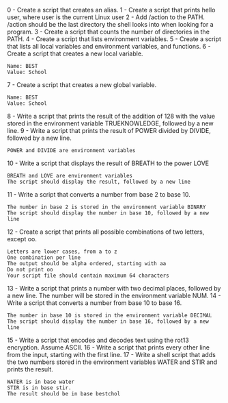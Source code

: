 

0 - Create a script that creates an alias. 1 - Create a script that prints hello user, where user is the current Linux user 2 - Add /action to the PATH. /action should be the last directory the shell looks into when looking for a program. 3 - Create a script that counts the number of directories in the PATH. 4 - Create a script that lists environment variables. 5 - Create a script that lists all local variables and environment variables, and functions. 6 - Create a script that creates a new local variable.

    Name: BEST
    Value: School

7 - Create a script that creates a new global variable.

    Name: BEST
    Value: School

8 - Write a script that prints the result of the addition of 128 with the value stored in the environment variable TRUEKNOWLEDGE, followed by a new line. 9 - Write a script that prints the result of POWER divided by DIVIDE, followed by a new line.

    POWER and DIVIDE are environment variables

10 - Write a script that displays the result of BREATH to the power LOVE

    BREATH and LOVE are environment variables
    The script should display the result, followed by a new line

11 - Write a script that converts a number from base 2 to base 10.

    The number in base 2 is stored in the environment variable BINARY
    The script should display the number in base 10, followed by a new line

12 - Create a script that prints all possible combinations of two letters, except oo.

    Letters are lower cases, from a to z
    One combination per line
    The output should be alpha ordered, starting with aa
    Do not print oo
    Your script file should contain maximum 64 characters

13 - Write a script that prints a number with two decimal places, followed by a new line. The number will be stored in the environment variable NUM. 14 - Write a script that converts a number from base 10 to base 16.

    The number in base 10 is stored in the environment variable DECIMAL
    The script should display the number in base 16, followed by a new line

15 - Write a script that encodes and decodes text using the rot13 encryption. Assume ASCII. 16 - Write a script that prints every other line from the input, starting with the first line. 17 - Write a shell script that adds the two numbers stored in the environment variables WATER and STIR and prints the result.

    WATER is in base water
    STIR is in base stir.
    The result should be in base bestchol


